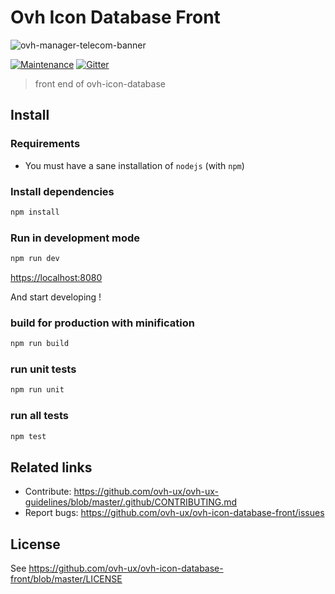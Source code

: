 # Ovh Icon Database Front

![ovh-manager-telecom-banner]()

[![Maintenance](https://img.shields.io/maintenance/yes/2017.svg)]()
[![Gitter](https://img.shields.io/gitter/room/nwjs/nw.js.svg)](https://gitter.im/ovh/ux)

> front end of ovh-icon-database

## Install

### Requirements

* You must have a sane installation of ``nodejs`` (with ``npm``)

### Install dependencies
``` bash
npm install
```
### Run in development mode
``` bash
npm run dev
```
[https://localhost:8080](https://localhost:8080)

And start developing !

### build for production with minification
``` bash
npm run build
```

### run unit tests
``` bash
npm run unit
```

### run all tests
``` bash
npm test
```

## Related links

 * Contribute: https://github.com/ovh-ux/ovh-ux-guidelines/blob/master/.github/CONTRIBUTING.md
 * Report bugs: https://github.com/ovh-ux/ovh-icon-database-front/issues

## License

See https://github.com/ovh-ux/ovh-icon-database-front/blob/master/LICENSE
